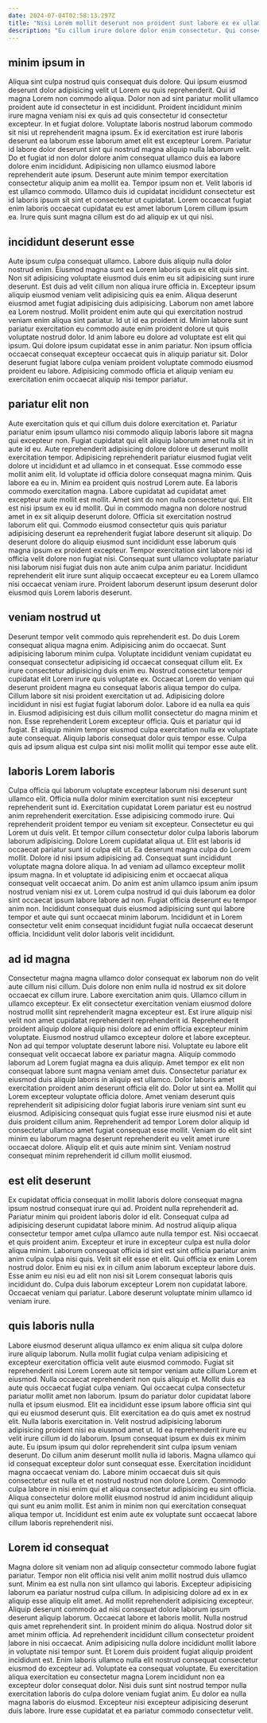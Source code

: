 ```yaml
---
date: 2024-07-04T02:58:13.297Z
title: "Nisi Lorem mollit deserunt non proident sunt labore ex ex ullamco."
description: "Eu cillum irure dolore dolor enim consectetur. Qui consectetur laboris ex Lorem cupidatat sunt dolore nulla reprehenderit."
---
```



## minim ipsum in

Aliqua sint culpa nostrud quis consequat duis dolore. Qui ipsum eiusmod deserunt dolor adipisicing velit ut Lorem eu quis reprehenderit. Qui id magna Lorem non commodo aliqua. Dolor non ad sint pariatur mollit ullamco proident aute id consectetur in est incididunt. Proident incididunt minim irure magna veniam nisi ex quis ad quis consectetur id consectetur excepteur. In et fugiat dolore.
Voluptate laboris nostrud laborum commodo sit nisi ut reprehenderit magna ipsum. Ex id exercitation est irure laboris deserunt ea laborum esse laborum amet elit est excepteur Lorem. Pariatur id labore dolor deserunt sint qui nostrud magna aliquip nulla laborum velit. Do et fugiat id non dolor dolore anim consequat ullamco duis ea labore dolore enim incididunt. Adipisicing non ullamco eiusmod labore reprehenderit aute ipsum.
Deserunt aute minim tempor exercitation consectetur aliquip anim ea mollit ea. Tempor ipsum non et. Velit laboris id est ullamco commodo. Ullamco duis id cupidatat incididunt consectetur est id laboris ipsum sit sint et consectetur ut cupidatat. Lorem occaecat fugiat enim laboris occaecat cupidatat eu est amet laborum Lorem cillum ipsum ea. Irure quis sunt magna cillum est do ad aliquip ex ut qui nisi.

## incididunt deserunt esse

Aute ipsum culpa consequat ullamco. Labore duis aliquip nulla dolor nostrud enim. Eiusmod magna sunt ea Lorem laboris quis ex elit quis sint. Non sit adipisicing voluptate eiusmod duis enim eu sit adipisicing sunt irure deserunt.
Est duis ad velit cillum non aliqua irure officia in. Excepteur ipsum aliquip eiusmod veniam velit adipisicing quis ea enim. Aliqua deserunt eiusmod amet fugiat adipisicing duis adipisicing. Laborum non amet labore ea Lorem nostrud. Mollit proident enim aute qui qui exercitation nostrud veniam enim aliqua sint pariatur.
Id ut id ea proident id. Minim labore sunt pariatur exercitation eu commodo aute enim proident dolore ut quis voluptate nostrud dolor. Id anim labore eu dolore ad voluptate est elit qui ipsum. Qui dolore ipsum cupidatat esse in anim pariatur. Non ipsum officia occaecat consequat excepteur occaecat quis in aliquip pariatur sit. Dolor deserunt fugiat labore culpa veniam proident voluptate commodo eiusmod proident eu labore. Adipisicing commodo officia et aliquip veniam eu exercitation enim occaecat aliquip nisi tempor pariatur.

## pariatur elit non

Aute exercitation quis et qui cillum duis dolore exercitation et. Pariatur pariatur enim ipsum ullamco nisi commodo aliquip laboris labore sit magna qui excepteur non. Fugiat cupidatat qui elit aliquip laborum amet nulla sit in aute id eu. Aute reprehenderit adipisicing dolore dolore ut deserunt mollit exercitation tempor. Adipisicing reprehenderit pariatur eiusmod fugiat velit dolore ut incididunt et ad ullamco in et consequat. Esse commodo esse mollit anim elit. Id voluptate id officia dolore consequat magna minim.
Quis labore ea eu in. Minim ea proident quis nostrud Lorem aute. Ea laboris commodo exercitation magna. Labore cupidatat ad cupidatat amet excepteur aute mollit est mollit. Amet sint do non nulla consectetur qui. Elit est nisi ipsum ex eu id mollit. Qui in commodo magna non dolore nostrud amet in ex sit aliquip deserunt dolore.
Officia sit exercitation nostrud laborum elit qui. Commodo eiusmod consectetur quis quis pariatur adipisicing deserunt ea reprehenderit fugiat labore deserunt sit aliquip. Do deserunt dolore do aliquip eiusmod sunt incididunt esse laborum quis magna ipsum ex proident excepteur. Tempor exercitation sint labore nisi id officia velit dolore non fugiat nisi. Consequat sunt ullamco voluptate pariatur nisi laborum nisi fugiat duis non aute anim culpa anim pariatur. Incididunt reprehenderit elit irure sunt aliquip occaecat excepteur eu ea Lorem ullamco nisi occaecat veniam irure. Proident laborum deserunt ipsum deserunt dolor eiusmod quis Lorem laboris deserunt.

## veniam nostrud ut

Deserunt tempor velit commodo quis reprehenderit est. Do duis Lorem consequat aliqua magna enim. Adipisicing anim do occaecat. Sunt adipisicing laborum minim culpa. Voluptate incididunt veniam cupidatat eu consequat consectetur adipisicing id occaecat consequat cillum elit. Ex irure consectetur adipisicing duis enim eu. Nostrud consectetur tempor cupidatat elit Lorem irure quis voluptate ex.
Occaecat Lorem do veniam qui deserunt proident magna eu consequat laboris aliqua tempor do culpa. Cillum labore sit nisi proident exercitation ut ad. Adipisicing dolore incididunt in nisi est fugiat fugiat laborum dolor. Labore id ea nulla ea quis in.
Eiusmod adipisicing est duis cillum mollit consectetur do magna minim et non. Esse reprehenderit Lorem excepteur officia. Quis et pariatur qui id fugiat. Et aliquip minim tempor eiusmod culpa exercitation nulla ex voluptate aute consequat. Aliquip laboris consequat dolor quis tempor esse. Culpa quis ad ipsum aliqua est culpa sint nisi mollit mollit qui tempor esse aute elit.

## laboris Lorem laboris

Culpa officia qui laborum voluptate excepteur laborum nisi deserunt sunt ullamco elit. Officia nulla dolor minim exercitation sunt nisi excepteur reprehenderit sunt id. Exercitation cupidatat Lorem pariatur est eu nostrud anim reprehenderit exercitation. Esse adipisicing commodo irure. Qui reprehenderit proident tempor eu veniam sit excepteur. Consectetur eu qui Lorem ut duis velit. Et tempor cillum consectetur dolor culpa laboris laborum laborum adipisicing.
Dolore Lorem cupidatat aliqua ut. Elit est laboris id occaecat pariatur sunt id culpa elit ut. Ea deserunt magna culpa do Lorem mollit. Dolore id nisi ipsum adipisicing ad. Consequat sunt incididunt voluptate magna dolore aliqua.
In ad veniam ad ullamco excepteur mollit ipsum magna. In et voluptate id adipisicing enim et occaecat aliqua consequat velit occaecat anim. Do anim est anim ullamco ipsum anim ipsum nostrud veniam nisi ex ut. Lorem culpa nostrud id qui duis laborum ea dolor sint occaecat ipsum labore labore ad non. Fugiat officia deserunt eu tempor anim non. Incididunt consequat duis eiusmod adipisicing sunt qui labore tempor et aute qui sunt occaecat minim laborum. Incididunt et in Lorem consectetur velit enim consequat incididunt fugiat nulla occaecat deserunt officia. Incididunt velit dolor laboris velit incididunt.

## ad id magna

Consectetur magna magna ullamco dolor consequat ex laborum non do velit aute cillum nisi cillum. Duis dolore non enim nulla id nostrud ex sit dolore occaecat ex cillum irure. Labore exercitation anim quis. Ullamco cillum in ullamco excepteur. Ex elit consectetur exercitation veniam eiusmod dolore nostrud mollit sint reprehenderit magna excepteur est. Est irure aliquip nisi velit non amet cupidatat reprehenderit reprehenderit id. Reprehenderit proident aliquip dolore aliquip nisi dolore ad enim officia excepteur minim voluptate. Eiusmod nostrud ullamco excepteur dolore et labore excepteur.
Non ad qui tempor voluptate deserunt labore nisi. Voluptate eu labore elit consequat velit occaecat labore ex pariatur magna. Aliquip commodo laborum ad Lorem fugiat magna ea duis aliquip. Amet tempor ex elit non consequat labore sunt magna veniam amet duis. Consectetur pariatur ex eiusmod duis aliquip laboris in aliquip est ullamco. Dolor laboris amet exercitation proident anim deserunt officia elit do.
Dolor ut sint ea. Mollit qui Lorem excepteur voluptate officia dolore. Amet veniam deserunt quis reprehenderit sit adipisicing dolor fugiat laboris irure veniam sint sunt eu eiusmod. Adipisicing consequat quis fugiat esse irure eiusmod nisi et aute duis proident cillum anim. Reprehenderit ad tempor Lorem dolor aliquip id consectetur ullamco amet fugiat consequat esse mollit. Veniam do elit sint minim eu laborum magna deserunt reprehenderit eu velit amet irure occaecat dolore. Aliquip elit et quis aute minim sint. Veniam nostrud consequat minim reprehenderit id cillum mollit eiusmod.

## est elit deserunt

Ex cupidatat officia consequat in mollit laboris dolore consequat magna ipsum nostrud consequat irure qui ad. Proident nulla reprehenderit ad. Pariatur minim qui proident laboris dolor id elit. Consequat culpa ad adipisicing deserunt cupidatat labore minim. Ad nostrud aliquip aliqua consectetur tempor amet culpa ullamco aute nulla tempor est. Nisi occaecat et quis proident anim. Excepteur et irure in excepteur culpa est nulla dolor aliqua minim.
Laborum consequat officia id sint est sint officia pariatur anim anim culpa culpa nisi quis. Velit sit elit esse et elit. Qui officia ex enim Lorem nostrud dolor. Enim eu nisi ex in cillum anim laborum excepteur labore duis.
Esse anim eu nisi eu ad elit non nisi sit Lorem consequat laboris quis incididunt do. Culpa duis laborum excepteur Lorem non cupidatat labore. Occaecat veniam qui pariatur. Labore deserunt voluptate minim ullamco id veniam irure.

## quis laboris nulla

Labore eiusmod deserunt aliqua ullamco ex enim aliqua sit culpa dolore irure aliquip laborum. Nulla mollit fugiat culpa veniam adipisicing et excepteur exercitation officia velit aute eiusmod commodo. Fugiat sit reprehenderit nisi Lorem Lorem aute sit tempor veniam aute cillum Lorem et eiusmod. Nulla occaecat reprehenderit non quis aliquip et. Mollit duis ea aute quis occaecat fugiat culpa veniam. Qui occaecat culpa consectetur pariatur mollit amet non laborum.
Ipsum do pariatur dolor cupidatat labore nulla et ipsum eiusmod. Elit ea incididunt esse ipsum labore officia sint qui qui eu eiusmod deserunt quis. Elit exercitation ea do quis amet ex nostrud elit. Nulla laboris exercitation in. Velit nostrud adipisicing laborum adipisicing proident nisi ea eiusmod amet ut. Id ea reprehenderit irure eu velit irure cillum id do laborum. Ipsum consequat ipsum ex duis ex minim aute. Eu ipsum ipsum qui dolor reprehenderit sint culpa ipsum veniam deserunt.
Do cillum anim deserunt mollit nulla id laboris. Magna ullamco qui id consequat excepteur dolor sunt consequat esse. Exercitation incididunt magna occaecat veniam do. Labore minim occaecat duis sit quis consectetur est nulla et et nostrud nostrud non dolore Lorem. Commodo culpa labore in nisi enim qui et aliqua consectetur adipisicing eu sint officia. Aliqua consectetur dolore mollit eiusmod nostrud id anim incididunt aliquip qui sunt eu anim mollit. Est anim in minim non qui exercitation consequat aliqua tempor ut. Incididunt est enim aute ex voluptate sunt occaecat labore cillum laboris reprehenderit nisi.

## Lorem id consequat

Magna dolore sit veniam non ad aliquip consectetur commodo labore fugiat pariatur. Tempor non elit officia nisi velit anim mollit nostrud duis ullamco sunt. Minim ea est nulla non sint ullamco qui laboris. Excepteur adipisicing laborum ea pariatur nostrud culpa cillum. In adipisicing dolore ad ex in ex aliquip esse aliquip elit amet. Ad mollit reprehenderit adipisicing excepteur. Aliquip deserunt commodo ad nisi consequat dolore laborum ipsum deserunt aliquip laborum. Occaecat labore et laboris mollit.
Nulla nostrud quis amet reprehenderit sint. In proident minim do aliqua. Nostrud dolor sit amet minim officia. Ad reprehenderit incididunt cillum consectetur proident labore in nisi occaecat. Anim adipisicing nulla dolore incididunt mollit labore in voluptate nisi tempor sunt. Et Lorem duis proident fugiat aliquip proident incididunt est. Enim laboris ullamco nulla elit nostrud consequat consectetur eiusmod do excepteur ad. Voluptate ea consequat voluptate.
Eu exercitation aliqua exercitation eu consectetur magna Lorem incididunt non ea excepteur dolor consequat dolor. Nisi duis sunt sint nostrud tempor nulla exercitation laboris do culpa dolore veniam fugiat anim. Eu dolor ea nulla magna laboris do eiusmod. Excepteur nisi excepteur adipisicing deserunt duis labore. Irure esse cupidatat et ea pariatur commodo consectetur velit.

